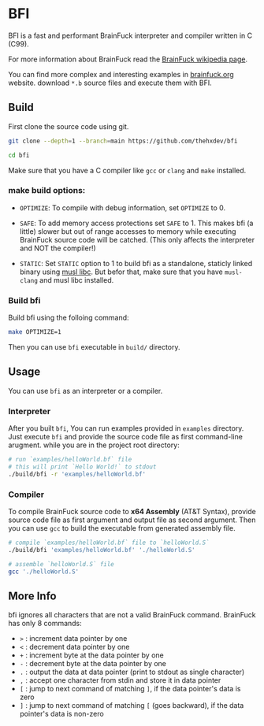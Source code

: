 # BFI

BFI is a fast and performant BrainFuck interpreter and compiler written in C (C99).

For more information about BrainFuck read the [BrainFuck wikipedia page](https://en.wikipedia.org/wiki/Brainfuck).

You can find more complex and interesting examples in [brainfuck.org](https://brainfuck.org) website.
download `*.b` source files and execute them with BFI.



## Build
First clone the source code using git.
```bash
git clone --depth=1 --branch=main https://github.com/thehxdev/bfi

cd bfi
```

Make sure that you have a C compiler like `gcc` or `clang` and `make` installed.

### make build options:
- `OPTIMIZE`: 
To compile with debug information, set `OPTIMIZE` to 0.

- `SAFE`: 
To add memory access protections set `SAFE` to 1.
This makes bfi (a little) slower but out of range accesses to memory while executing BrainFuck source code will be catched.
(This only affects the interpreter and NOT the compiler!)

- `STATIC`:
Set `STATIC` option to 1 to build bfi as a standalone, staticly linked binary using [musl libc](https://musl.libc.org/).
But befor that, make sure that you have `musl-clang` and musl libc installed.


### Build bfi
Build bfi using the folloing command:
```bash
make OPTIMIZE=1
```
Then you can use `bfi` executable in `build/` directory.



## Usage
You can use `bfi` as an interpreter or a compiler.


### Interpreter

After you built `bfi`, You can run examples provided in `examples` directory. Just execute `bfi` and provide
the source code file as first command-line arugment.
while you are in the project root directory:
```bash
# run `examples/helloWorld.bf` file
# this will print `Hello World!` to stdout
./build/bfi -r 'examples/helloWorld.bf'
```

### Compiler

To compile BrainFuck source code to **x64 Assembly** (AT&T Syntax), provide source code file as first argument
and output file as second argument.
Then you can use `gcc` to build the executable from generated assembly file.
```bash
# compile `examples/helloWorld.bf` file to `helloWorld.S`
./build/bfi 'examples/helloWorld.bf' './helloWorld.S'

# assemble `helloWorld.S` file
gcc './helloWorld.S'
```

## More Info

bfi ignores all characters that are not a valid BrainFuck command. BrainFuck has only 8 commands:

- `>` : increment data pointer by one
- `<` : decrement data pointer by one
- `+` : increment byte at the data pointer by one
- `-` : decrement byte at the data pointer by one
- `.` : output the data at data pointer (print to stdout as single character)
- `,` : accept one character from stdin and store it in data pointer
- `[` : jump to next command of matching `]`, if the data pointer's data is zero
- `]` : jump to next command of matching `[` (goes backward), if the data pointer's data is non-zero

